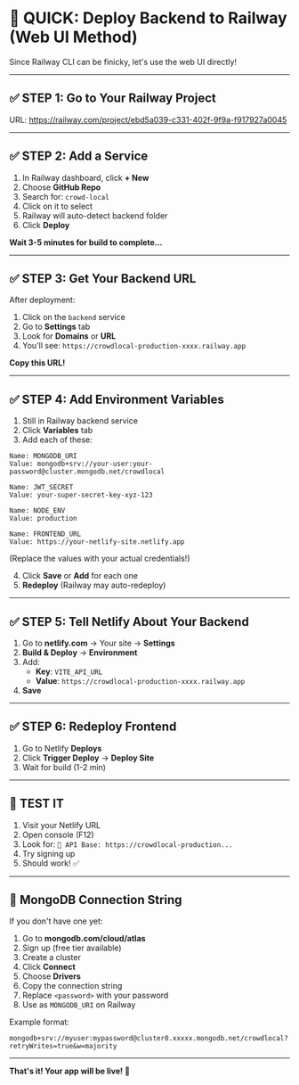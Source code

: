 # 🎯 QUICK: Deploy Backend to Railway (Web UI Method)

Since Railway CLI can be finicky, let's use the web UI directly!

---

## ✅ STEP 1: Go to Your Railway Project

URL: https://railway.com/project/ebd5a039-c331-402f-9f9a-f917927a0045

---

## ✅ STEP 2: Add a Service

1. In Railway dashboard, click **+ New**
2. Choose **GitHub Repo**
3. Search for: `crowd-local`
4. Click on it to select
5. Railway will auto-detect backend folder
6. Click **Deploy**

**Wait 3-5 minutes for build to complete...**

---

## ✅ STEP 3: Get Your Backend URL

After deployment:
1. Click on the `backend` service
2. Go to **Settings** tab
3. Look for **Domains** or **URL**
4. You'll see: `https://crowdlocal-production-xxxx.railway.app`

**Copy this URL!**

---

## ✅ STEP 4: Add Environment Variables

1. Still in Railway backend service
2. Click **Variables** tab
3. Add each of these:

```
Name: MONGODB_URI
Value: mongodb+srv://your-user:your-password@cluster.mongodb.net/crowdlocal
```

```
Name: JWT_SECRET
Value: your-super-secret-key-xyz-123
```

```
Name: NODE_ENV
Value: production
```

```
Name: FRONTEND_URL
Value: https://your-netlify-site.netlify.app
```

(Replace the values with your actual credentials!)

4. Click **Save** or **Add** for each one
5. **Redeploy** (Railway may auto-redeploy)

---

## ✅ STEP 5: Tell Netlify About Your Backend

1. Go to **netlify.com** → Your site → **Settings**
2. **Build & Deploy** → **Environment**
3. Add:
   - **Key**: `VITE_API_URL`
   - **Value**: `https://crowdlocal-production-xxxx.railway.app`
4. **Save**

---

## ✅ STEP 6: Redeploy Frontend

1. Go to Netlify **Deploys**
2. Click **Trigger Deploy** → **Deploy Site**
3. Wait for build (1-2 min)

---

## 🧪 TEST IT

1. Visit your Netlify URL
2. Open console (F12)
3. Look for: `📡 API Base: https://crowdlocal-production...`
4. Try signing up
5. Should work! ✅

---

## 📱 MongoDB Connection String

If you don't have one yet:

1. Go to **mongodb.com/cloud/atlas**
2. Sign up (free tier available)
3. Create a cluster
4. Click **Connect**
5. Choose **Drivers**
6. Copy the connection string
7. Replace `<password>` with your password
8. Use as `MONGODB_URI` on Railway

Example format:
```
mongodb+srv://myuser:mypassword@cluster0.xxxxx.mongodb.net/crowdlocal?retryWrites=true&w=majority
```

---

**That's it! Your app will be live! 🚀**
